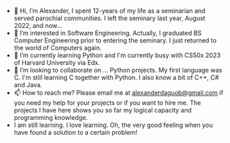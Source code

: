 - 👋 Hi, I’m Alexander, I spent 12-years of my life as a seminarian and served parochial communities. I left the seminary last year, August 2022, and now...
- 👀 I’m interested in Software Engineering. Actually, I graduated BS Computer Engineering prior to entering the seminary. I just returned to the world of Computers again.
- 🌱 I’m currently learning Python and I'm currently busy with CS50x 2023 of Harvard University via Edx.
- 💞️ I’m looking to collaborate on ... Python projects. My first language was C. I'm still learning C together with Python. I also know a bit of C++, C# and Java.
- 📫 How to reach me? Please email me at alexanderdaguob@gmail.com if you need my help for your projects or if you want to hire me. The projects I have here shows you so far my logical capacity and programming knowledge.
- I am still learning. I love learning. Oh, the very good feeling when you have found a solution to a certain problem!

<!---
addaguob/addaguob is a ✨ special ✨ repository because its `README.md` (this file) appears on your GitHub profile.
You can click the Preview link to take a look at your changes.
--->
